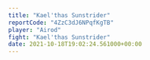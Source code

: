 ```yaml
---
title: "Kael'thas Sunstrider"
reportCode: "4ZzC3dJ6NPqfKgTB"
player: "Airod"
fight: "Kael'thas Sunstrider"
date: 2021-10-18T19:02:24.561000+00:00
---
```


